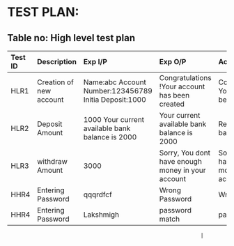 # TEST PLAN:
## Table no: High level test plan
|Test ID | Description |  Exp I/P   |   Exp O/P   |   Actual Out   |   Type Of Test   |
|:-------|:------------|:-----------|:------------|:---------------|:-----------------|
|HLR1 | Creation of new account| Name:abc Account Number:123456789 Initia Deposit:1000 |Congratulations !Your account has been created|Congratulations... Your account has been created.|Requirement| 
|HLR2 |Deposit Amount|	1000	Your current available bank balance is 2000|	Your current available bank balance is 2000|	Requirement based  |                              
|HLR3	|withdraw Amount|	3000 |	Sorry, You dont have enough money in your account	|Sorry, You dont have enough money in your account	|Requirement based|
|HHR4|	Entering Password|	qqqrdfcf|	Wrong Password|	Wrong Password	|Boundary based|
|HHR4 |Entering Password	|Lakshmigh|	password match|	password match	|Boundary based|

                                    
                                                                  |

